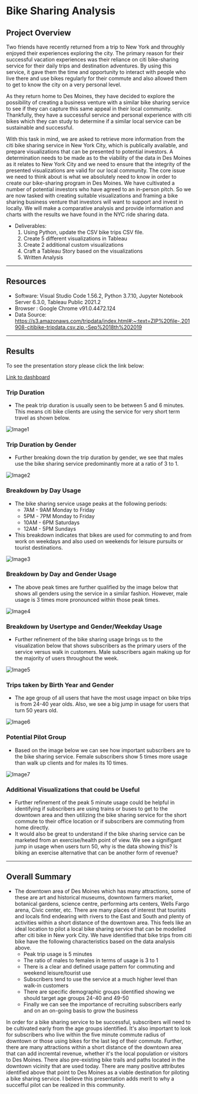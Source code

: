 # Bike Sharing Analysis


## Project Overview

Two friends have recently returned from a trip to New York and throughly enjoyed their experiences exploring the city. The primary reason for their successful vacation experiences was their reliance on citi bike-sharing service for their daily trips and destination adventures. By using this service, it gave them the time and opportunity to interact with people who live there and use bikes regularly for their commute and also allowed them to get to know the city on a very personal level.

As they return home to Des Moines, they have decided to explore the possibility of creating a business venture with a similar bike sharing service to see if they can capture this same appeal in their local community. Thankfully, they have a successful service and personal experience with citi bikes which they can study to determine if a similar local service can be sustainable and successful.

With this task in mind, we are asked to retrieve more information from the citi bike sharing service in New York City, which is publically available, and prepare visualizations that can be presented to potential investors. A determination needs to be made as to the viability of the data in Des Moines as it relates to New York City and we need to ensure that the integrity of the presented visualizations are valid for our local community. The core issue we need to think about is what we absolutely need to know in order to create our bike-sharing program in Des Moines. We have cultivated a number of potential investors who have agreed to an in-person pitch. So we are now tasked with creating suitable visualizations and framing a bike sharing business venture that investors will want to support and invest in locally. We will make a comparative analysis and provide information and charts with the results we have found in the NYC ride sharing data.

- Deliverables:
  1. Using Python, update the CSV bike trips CSV file.
  2. Create 5 different visualizations in Tableau
  3. Create 2 additional custom visualizations
  4. Craft a Tableau Story based on the visualizations
  5. Written Analysis
------------------------------------------------------------------------------------------------------------

## Resources
- Software: Visual Studio Code 1.56.2, Python 3.7.10, Jupyter Notebook Server 6.3.0, Tableau Public 2021.2
- Browser : Google Chrome v91.0.4472.124 
- Data Source: https://s3.amazonaws.com/tripdata/index.html#:~:text=ZIP%20file-,201908-citibike-tripdata.csv.zip,-Sep%2018th%202019

------------------------------------------------------------------------------------------------------------

## Results

To see the presentation story please click the link below:

[Link to dashboard](https://public.tableau.com/app/profile/barney.bullock/viz/Challenge14v2/CitiBikeStory?publish=yes)

### Trip Duration
- The peak trip duration is usually seen to be between 5 and 6 minutes. This means citi bike clients are using the service for very short term travel as shown below.

![Image1](images/1UserCheckout1.png)

### Trip Duration by Gender
- Further breaking down the trip duration by gender, we see that males use the bike sharing service predominantly more at a ratio of 3 to 1.

![Image2](images/2GenderCheckout1.png)

### Breakdown by Day Usage
- The bike sharing service usage peaks at the following periods:
  - 7AM - 9AM Monday to Friday
  - 5PM - 7PM Monday to Friday
  - 10AM - 6PM Saturdays
  - 12AM - 5PM Sundays
- This breakdown indicates that bikes are used for commuting to and from work on weekdays and also used on weekends for leisure pursuits or tourist destinations.

![Image3](images/3Trips1.png)

### Breakdown by Day and Gender Usage
- The above peak times are further qualified by the image below that shows all genders using the service in a similar fashion. However, male usage is 3 times more pronounced within those peak times.

![Image4](images/4TripsbyGender1.png)

### Breakdown by Usertype and Gender/Weekday Usage
- Further refinement of the bike sharing usage brings us to the visualization below that shows subscribers as the primary users of the service versus walk in customers. Male subscribers again making up for the majority of users throughout the week.

![Image5](images/5TripsType1.png)

### Trips taken by Birth Year and Gender
- The age group of all users that have the most usage impact on bike trips is from 24-40 year olds. Also, we see a big jump in usage for users that turn 50 years old.

![Image6](images/6BirthGender1.png)

### Potential Pilot Group
- Based on the image below we can see how important subscribers are to the bike sharing service. Female subscribers show 5 times more usage than walk up clients and for males its 10 times.

![Image7](images/7TypeGender1.png)

### Additional Visualizations that could be Useful
- Further refinement of the peak 5 minute usage could be helpful in identifying if subscribers are using trains or buses to get to the downtown area and then utilizing the bike sharing service for the short commute to their office location or if subscribers are commuting from home directly.
- It would also be great to understand if the bike sharing service can be marketed from an exercise/health point of view. We see a signifigant jump in usage when users turn 50, why is the data showing this? Is biking an exercise alternative that can be another form of revenue?

------------------------------------------------------------------------------------------------------------

## Overall Summary
- The downtown area of Des Moines which has many attractions, some of these are art and historical museums, downtown farmers market, botanical gardens, science centre, performing arts centers, Wells Fargo arena, Civic center, etc. There are many places of interest that tourists and locals find endearing with rivers to the East and South and plenty of activities within a short distance of the downtown area. This feels like an ideal location to pilot a local bike sharing service that can be modelled after citi bike in New york City. We have identified that bike trips from citi bike have the following characteristics based on the data analysis above.
  - Peak trip usage is 5 minutes
  - The ratio of males to females in terms of usage is 3 to 1
  - There is a clear and defined usage pattern for commuting and weekend leisure/tourist use
  - Subscribers tend to use the service at a much higher level than walk-in customers
  - There are specific demographic groups identified showing we should target age groups 24-40 and 49-50
  - Finally we can see the importance of recruiting subscribers early and on an on-going basis to grow the business

In order for a bike sharing service to be successful, subscribers will need to be cultivated early from the age groups identified. It's also important to look for subscribers who live within the five minute commute radius of downtown or those using bikes for the last leg of their commute. Further, there are many attractions within a short distance of the downtown area that can add incremtal revenue, whether it's the local population or visitors to Des Moines. There also pre-existing bike trails and paths located in the downtown vicinity that are used today. There are many positive attributes identified above that point to Des Moines as a viable destination for piloting a bike sharing service. I believe this presentation adds merit to why a succefful pilot can be realized in this community.
